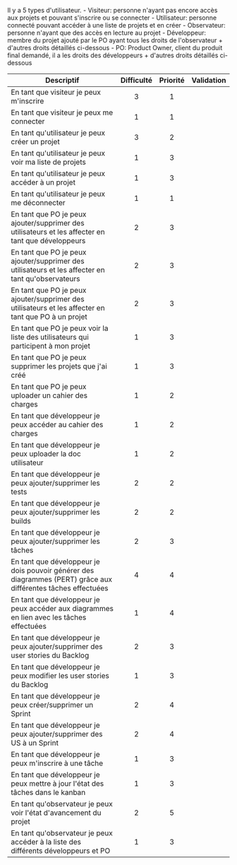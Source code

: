 Il y a 5 types d'utilisateur.
	- Visiteur: personne n'ayant pas encore accès aux projets et pouvant s'inscrire ou se connecter
	- Utilisateur: personne connecté pouvant accéder à une liste de projets et en créer
	- Observateur: personne n'ayant que des accès en lecture au projet
	- Développeur: membre du projet ajouté par le PO ayant tous les droits de l'observateur + d'autres droits détaillés ci-dessous
	- PO: Product Owner, client du produit final demandé, il a les droits des développeurs + d'autres droits détaillés ci-dessous


| Descriptif    | Difficulté    | Priorité      | Validation        |
| ------------- | :-------------: | :-------------: | :-------------: |
| En tant que visiteur je peux m'inscrire  | 3 | 1 | |
| En tant que visiteur je peux me connecter | 1 | 1 | |
| En tant qu'utilisateur je peux créer un projet | 3 | 2 | |
| En tant qu'utilisateur je peux voir ma liste de projets | 1 | 3 | |
| En tant qu'utilisateur je peux accéder à un projet | 1 | 3 | |
| En tant qu'utilisateur je peux me déconnecter | 1 | 1 | |
| En tant que PO je peux ajouter/supprimer des utilisateurs et les affecter en tant que développeurs | 2 | 3 | |
| En tant que PO je peux ajouter/supprimer des utilisateurs et les affecter en tant qu'observateurs | 2 | 3 | |
| En tant que PO je peux ajouter/supprimer des utilisateurs et les affecter en tant que PO à un projet | 2 | 3 | |
| En tant que PO je peux voir la liste des utilisateurs qui participent à mon projet | 1 | 3 | |
| En tant que PO je peux supprimer les projets que j'ai créé | 1 | 3 | |
| En tant que PO je peux uploader un cahier des charges | 1 | 2 | |
| En tant que développeur je peux accéder au cahier des charges | 1 | 2 | |
| En tant que développeur je peux uploader la doc utilisateur | 1 | 2 | |
| En tant que développeur je peux ajouter/supprimer les tests | 2 | 2 | |
| En tant que développeur je peux ajouter/supprimer les builds | 2 | 2 | |
| En tant que développeur je peux ajouter/supprimer les tâches | 2 | 3 | |
| En tant que développeur je dois pouvoir générer des diagrammes (PERT) grâce aux différentes tâches effectuées | 4 | 4 | |
| En tant que développeur je peux accéder aux diagrammes en lien avec les tâches effectuées | 1 | 4 | |
| En tant que développeur je peux ajouter/supprimer des user stories du Backlog | 2 | 3 | |
| En tant que développeur je peux modifier les user stories du Backlog | 1 | 3 | |
| En tant que développeur je peux créer/supprimer un Sprint | 2 | 4 | |
| En tant que développeur je peux ajouter/supprimer des US à un Sprint | 2 | 4 | |
| En tant que développeur je peux m'inscrire à une tâche | 1 | 3 | |
| En tant que développeur je peux mettre à jour l'état des tâches dans le kanban | 1 | 3 | |
| En tant qu'observateur je peux voir l'état d'avancement du projet | 2 | 5 | |
| En tant qu'observateur je peux accéder à la liste des différents développeurs et PO | 1 | 3 | |
